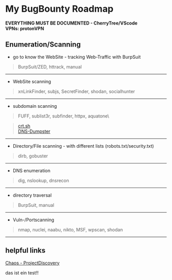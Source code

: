# My BugBounty Roadmap

**EVERYTHING MUST BE DOCUMENTED - CherryTree/VScode**\
**VPNs: protonVPN**

## Enumeration/Scanning
- go to know the WebSite - tracking Web-Traffic with BurpSuit
> BurpSuit/ZED, httrack, manual
---
- WebSite scanning
> xnLinkFinder, subjs, SecretFinder, shodan, socialhunter
---
- subdomain scanning
> FUFF, sublist3r, subfinder, httpx, aquatone\

> [crt.sh](https://crt.sh/)\
> [DNS-Dumpster](https://dnsdumpster.com/)
---
- Directory/File scanning - with different lists (robots.txt/security.txt)
> dirb, gobuster
---
- DNS enumeration
> dig, nslookup, dnsrecon
---
- directory traversal
> BurpSuit, manual
---
- Vuln-/Portscanning
> nmap, nuclei, naabu, nikto, MSF, wpscan, shodan
---


## helpful links
[Chaos - ProjectDiscovery](https://chaos.projectdiscovery.io/)

das ist ein test!!